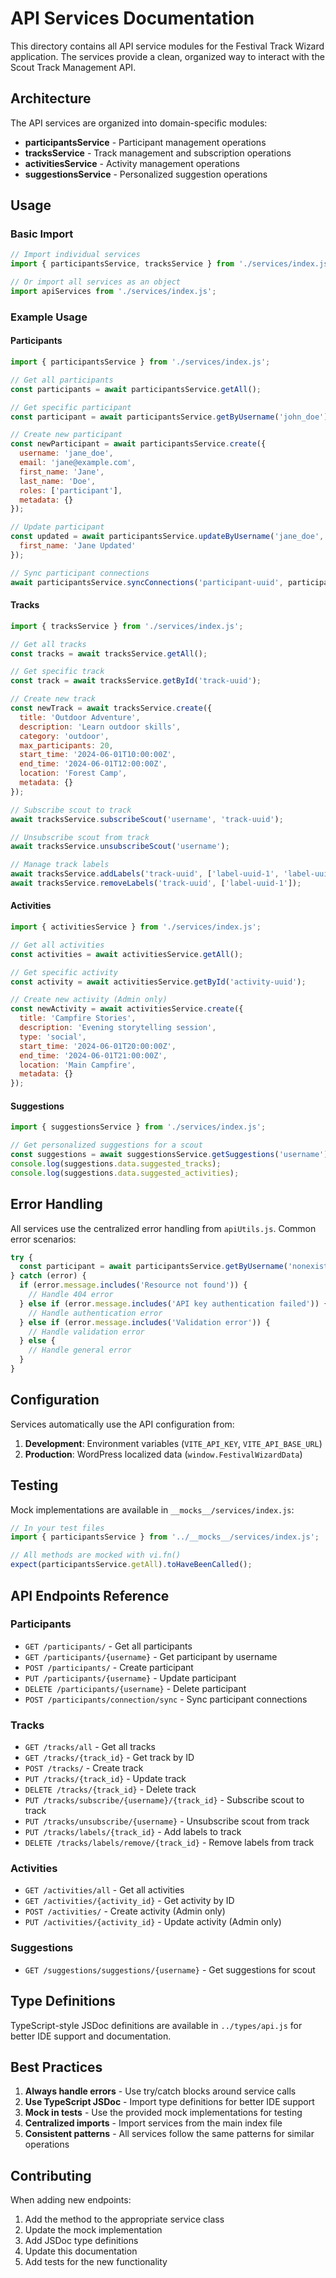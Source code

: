 # API Services Documentation

This directory contains all API service modules for the Festival Track Wizard application. The services provide a clean, organized way to interact with the Scout Track Management API.

## Architecture

The API services are organized into domain-specific modules:

- **participantsService** - Participant management operations
- **tracksService** - Track management and subscription operations  
- **activitiesService** - Activity management operations
- **suggestionsService** - Personalized suggestion operations

## Usage

### Basic Import

```javascript
// Import individual services
import { participantsService, tracksService } from './services/index.js';

// Or import all services as an object
import apiServices from './services/index.js';
```

### Example Usage

#### Participants

```javascript
import { participantsService } from './services/index.js';

// Get all participants
const participants = await participantsService.getAll();

// Get specific participant
const participant = await participantsService.getByUsername('john_doe');

// Create new participant
const newParticipant = await participantsService.create({
  username: 'jane_doe',
  email: 'jane@example.com',
  first_name: 'Jane',
  last_name: 'Doe',
  roles: ['participant'],
  metadata: {}
});

// Update participant
const updated = await participantsService.updateByUsername('jane_doe', {
  first_name: 'Jane Updated'
});

// Sync participant connections
await participantsService.syncConnections('participant-uuid', participantData);
```

#### Tracks

```javascript
import { tracksService } from './services/index.js';

// Get all tracks
const tracks = await tracksService.getAll();

// Get specific track
const track = await tracksService.getById('track-uuid');

// Create new track
const newTrack = await tracksService.create({
  title: 'Outdoor Adventure',
  description: 'Learn outdoor skills',
  category: 'outdoor',
  max_participants: 20,
  start_time: '2024-06-01T10:00:00Z',
  end_time: '2024-06-01T12:00:00Z',
  location: 'Forest Camp',
  metadata: {}
});

// Subscribe scout to track
await tracksService.subscribeScout('username', 'track-uuid');

// Unsubscribe scout from track
await tracksService.unsubscribeScout('username');

// Manage track labels
await tracksService.addLabels('track-uuid', ['label-uuid-1', 'label-uuid-2']);
await tracksService.removeLabels('track-uuid', ['label-uuid-1']);
```

#### Activities

```javascript
import { activitiesService } from './services/index.js';

// Get all activities
const activities = await activitiesService.getAll();

// Get specific activity
const activity = await activitiesService.getById('activity-uuid');

// Create new activity (Admin only)
const newActivity = await activitiesService.create({
  title: 'Campfire Stories',
  description: 'Evening storytelling session',
  type: 'social',
  start_time: '2024-06-01T20:00:00Z',
  end_time: '2024-06-01T21:00:00Z',
  location: 'Main Campfire',
  metadata: {}
});
```

#### Suggestions

```javascript
import { suggestionsService } from './services/index.js';

// Get personalized suggestions for a scout
const suggestions = await suggestionsService.getSuggestions('username');
console.log(suggestions.data.suggested_tracks);
console.log(suggestions.data.suggested_activities);
```

## Error Handling

All services use the centralized error handling from `apiUtils.js`. Common error scenarios:

```javascript
try {
  const participant = await participantsService.getByUsername('nonexistent');
} catch (error) {
  if (error.message.includes('Resource not found')) {
    // Handle 404 error
  } else if (error.message.includes('API key authentication failed')) {
    // Handle authentication error
  } else if (error.message.includes('Validation error')) {
    // Handle validation error
  } else {
    // Handle general error
  }
}
```

## Configuration

Services automatically use the API configuration from:

1. **Development**: Environment variables (`VITE_API_KEY`, `VITE_API_BASE_URL`)
2. **Production**: WordPress localized data (`window.FestivalWizardData`)

## Testing

Mock implementations are available in `__mocks__/services/index.js`:

```javascript
// In your test files
import { participantsService } from '../__mocks__/services/index.js';

// All methods are mocked with vi.fn()
expect(participantsService.getAll).toHaveBeenCalled();
```

## API Endpoints Reference

### Participants
- `GET /participants/` - Get all participants
- `GET /participants/{username}` - Get participant by username
- `POST /participants/` - Create participant
- `PUT /participants/{username}` - Update participant
- `DELETE /participants/{username}` - Delete participant
- `POST /participants/connection/sync` - Sync participant connections

### Tracks
- `GET /tracks/all` - Get all tracks
- `GET /tracks/{track_id}` - Get track by ID
- `POST /tracks/` - Create track
- `PUT /tracks/{track_id}` - Update track
- `DELETE /tracks/{track_id}` - Delete track
- `PUT /tracks/subscribe/{username}/{track_id}` - Subscribe scout to track
- `PUT /tracks/unsubscribe/{username}` - Unsubscribe scout from track
- `PUT /tracks/labels/{track_id}` - Add labels to track
- `DELETE /tracks/labels/remove/{track_id}` - Remove labels from track

### Activities
- `GET /activities/all` - Get all activities
- `GET /activities/{activity_id}` - Get activity by ID
- `POST /activities/` - Create activity (Admin only)
- `PUT /activities/{activity_id}` - Update activity (Admin only)

### Suggestions
- `GET /suggestions/suggestions/{username}` - Get suggestions for scout

## Type Definitions

TypeScript-style JSDoc definitions are available in `../types/api.js` for better IDE support and documentation.

## Best Practices

1. **Always handle errors** - Use try/catch blocks around service calls
2. **Use TypeScript JSDoc** - Import type definitions for better IDE support
3. **Mock in tests** - Use the provided mock implementations for testing
4. **Centralized imports** - Import services from the main index file
5. **Consistent patterns** - All services follow the same patterns for similar operations

## Contributing

When adding new endpoints:

1. Add the method to the appropriate service class
2. Update the mock implementation
3. Add JSDoc type definitions
4. Update this documentation
5. Add tests for the new functionality
